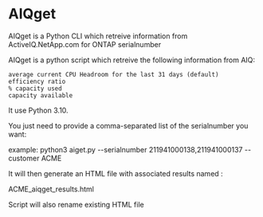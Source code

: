 # AIQget

AIQget is a Python CLI which retreive information from ActiveIQ.NetApp.com for ONTAP serialnumber

AIQget is a python script which retreive the following information from AIQ:

    average current CPU Headroom for the last 31 days (default)
    efficiency ratio
    % capacity used
    capacity available

It use Python 3.10.

You just need to provide a comma-separated list of the serialnumber you want:

example: python3 aiget.py --serialnumber 211941000138,211941000137 --customer ACME

It will then generate an HTML file with associated results named : 

ACME_aiqget_results.html

Script will also rename existing HTML file
